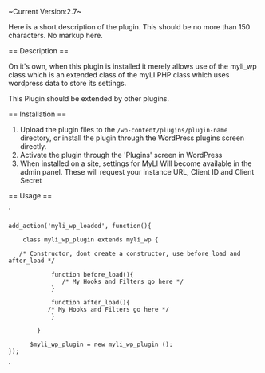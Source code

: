 ~Current Version:2.7~

Here is a short description of the plugin.  This should be no more than 150 characters.  No markup here.

== Description ==

On it's own, when this plugin is installed it merely allows use of the myli_wp class which is an extended class of the myLI PHP class which uses wordpress data to store its settings. 

This Plugin should be extended by other plugins. 


== Installation ==

1. Upload the plugin files to the `/wp-content/plugins/plugin-name` directory, or install the plugin through the WordPress plugins screen directly.
1. Activate the plugin through the 'Plugins' screen in WordPress
1. When installed on a site, settings for MyLI Will become available in the admin panel. These will request your instance URL, Client ID and Client Secret

== Usage ==

`

    add_action('myli_wp_loaded', function(){
    
    	class myli_wp_plugin extends myli_wp { 
        
       /* Constructor, dont create a constructor, use before_load and after_load */
        	
                function before_load(){
    	           /* My Hooks and Filters go here */
    	        } 
    	       
                function after_load(){
    		   /* My Hooks and Filters go here */
    	        }
            
            }
        
          $myli_wp_plugin = new myli_wp_plugin ();
    });
    
`
